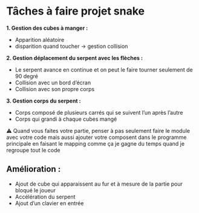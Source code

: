 # Tâches à faire projet snake 
**1. Gestion des cubes à manger :**
 - Apparition aléatoire
 - disparition quand toucher -> gestion collision

**2. Gestion déplacement du serpent avec les flèches :**
 - Le serpent avance en continue et on peut le faire tourner seulement de 90 degré
  - Collision avec un bord d’écran
  - Collision avec son propre corps

**3. Gestion corps du serpent :**
  - Corps composé de plusieurs carrés qui se suivent l’un après l’autre
  - Corps qui grandi à chaque cubes mangé

:warning: Quand vous faites votre partie, penser à pas seulement faire le module avec votre code mais aussi ajouter votre composent dans le programme principale en faisant le mapping comme ça je gagne du temps quand je regroupe tout le code

## Amélioration : 
- Ajout de cube qui apparaissent au fur et à mesure de la partie pour bloqué le joueur
- Accélération du serpent
- Ajout d’un clavier en entrée
